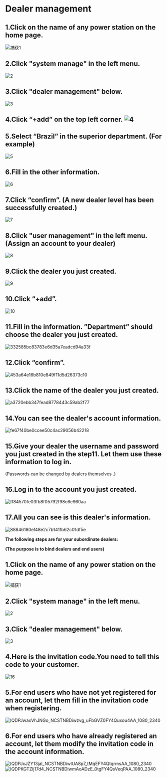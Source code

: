 # Dealer management

## 1.Click on the name of any power station on the home page.

![捕获1](../../images/individual1.png ' :class=pic')

## 2.Click "system manage" in the left menu.

![2](../../images/individual2.png)

## 3.Click "dealer management" below.

![3](../../images/individual3.png)

## 4.Click “+add” on the top left corner. ![4](../../images/individual4.png)

## 5.Select “Brazil” in the superior department. (For example) 
![5](../../images/individual5.png)

## 6.Fill in the other information.

![6](../../images/individual6.png)

## 7.Click “confirm”. (A new dealer level has been successfully created.)

![7](../../images/individual7.png)

## 8.Click "user management" in the left menu.(Assign an account to your dealer)

![8](../../images/individual8.png)

## 9.Click the dealer you just created.

![9](../../images/individual9.png)

## 10.Click “+add”.

![10](../../images/individual10.png)

## 11.Fill in the information. ”Department” should choose the dealer you just created.

![332585bc83783e6d35a7eadcd94a33f](../../images/individual11.png)

## 12.Click “confirm”.

![453a64e16b810e849f11d5d26373c10](../../images/individual12.png)

## 13.Click the name of the dealer you just created.

![a3720ebb347fead8778443c59ab2f77](../../images/individual13.png)

## 14.You can see the dealer's account information.

![fe67f40be0ccee50c4ac29056b42218](../../images/individual14.png)

## 15.Give your dealer the username and password you just created in the step11. Let them use these information to log in.

(Passwords can be changed by dealers themselves .)

## 16.Log in to the account you just created.

![ff84570fe03fb8f05792f98c6e960aa](../../images/individual16.png)

## 17.All you can see is this dealer's information.

![88846180ef48e2c7b141fb62c01df5e](../../images/individual17.png)

**The following steps are for your subordinate dealers:**

**(The purpose is to bind dealers and end users)**

## 1.Click on the name of any power station on the home page.

![捕获1](../../images/dealers1.png)

## 2.Click "system manage" in the left menu.

![2](../../images/dealers2.png)

## 3.Click "dealer management" below.

![3](../../images/dealers3.png)

## 4.Here is the invitation code.You need to tell this code to your customer.

![16](../../images/dealers4.png)

## 5.For end users who have not yet registered for an account, let them fill in the invitation code when registering.

![lQDPJwaxVhJNGo_NCSTNBDiwzvg_uFbGVZ0FY4Quxou4AA_1080_2340](../../images/dealers5.png)

## 6.For end users who have already registered an account, let them modify the invitation code in the account information.

![lQDPJxJZY13jaI_NCSTNBDiwIUA8p7_tMqEFY4QtqrmsAA_1080_2340](../../images/dealers6_1.png)![lQDPKGTZIj17d4_NCSTNBDiwmAoADzE_0tgFY4QsVeqPAA_1080_2340](../../images/dealers6_2.png)
